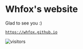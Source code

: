 # Whfox's website
Glad to see you :)

[`https://whfox.github.io`](https://whfox.github.io)  

 ![visitors](https://visitor-badge.glitch.me/badge?page_id=whfox.visitor-badge)

